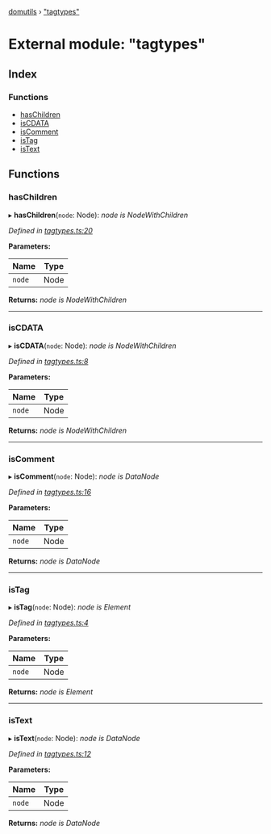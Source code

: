 [domutils](../README.md) › ["tagtypes"](_tagtypes_.md)

# External module: "tagtypes"

## Index

### Functions

* [hasChildren](_tagtypes_.md#haschildren)
* [isCDATA](_tagtypes_.md#iscdata)
* [isComment](_tagtypes_.md#iscomment)
* [isTag](_tagtypes_.md#istag)
* [isText](_tagtypes_.md#istext)

## Functions

###  hasChildren

▸ **hasChildren**(`node`: Node): *node is NodeWithChildren*

*Defined in [tagtypes.ts:20](https://github.com/fb55/domutils/blob/6b847f6/src/tagtypes.ts#L20)*

**Parameters:**

Name | Type |
------ | ------ |
`node` | Node |

**Returns:** *node is NodeWithChildren*

___

###  isCDATA

▸ **isCDATA**(`node`: Node): *node is NodeWithChildren*

*Defined in [tagtypes.ts:8](https://github.com/fb55/domutils/blob/6b847f6/src/tagtypes.ts#L8)*

**Parameters:**

Name | Type |
------ | ------ |
`node` | Node |

**Returns:** *node is NodeWithChildren*

___

###  isComment

▸ **isComment**(`node`: Node): *node is DataNode*

*Defined in [tagtypes.ts:16](https://github.com/fb55/domutils/blob/6b847f6/src/tagtypes.ts#L16)*

**Parameters:**

Name | Type |
------ | ------ |
`node` | Node |

**Returns:** *node is DataNode*

___

###  isTag

▸ **isTag**(`node`: Node): *node is Element*

*Defined in [tagtypes.ts:4](https://github.com/fb55/domutils/blob/6b847f6/src/tagtypes.ts#L4)*

**Parameters:**

Name | Type |
------ | ------ |
`node` | Node |

**Returns:** *node is Element*

___

###  isText

▸ **isText**(`node`: Node): *node is DataNode*

*Defined in [tagtypes.ts:12](https://github.com/fb55/domutils/blob/6b847f6/src/tagtypes.ts#L12)*

**Parameters:**

Name | Type |
------ | ------ |
`node` | Node |

**Returns:** *node is DataNode*
